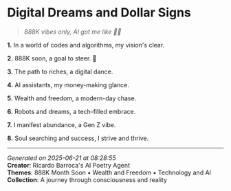 # Digital Dreams and Dollar Signs

> *888K vibes only, AI got me like 🤖💸*

**1.** In a world of codes and algorithms, my vision's clear.


**2.** 888K soon, a goal to steer. 🤑


**3.** The path to riches, a digital dance.


**4.** AI assistants, my money-making glance.


**5.** Wealth and freedom, a modern-day chase.


**6.** Robots and dreams, a tech-filled embrace.


**7.** I manifest abundance, a Gen Z vibe.


**8.** Soul searching and success, I strive and thrive.



---

*Generated on 2025-06-21 at 08:28:55*  
**Creator**: Ricardo Barroca's AI Poetry Agent  
**Themes**: 888K Month Soon • Wealth and Freedom • Technology and AI  
**Collection**: A journey through consciousness and reality